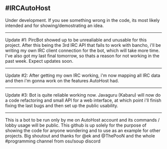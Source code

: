 #IRCAutoHost
---------------
Under development. If you see something wrong in the code, its most likely intended and for showing/demostrating an idea.

---------------

Update #1: PircBot showed up to be unrealiable and unusable for this project. After this being the 3rd IRC API that fails to work with bancho, i'll be writing my own IRC client connection for the bot, which will take more time.
I've also got my last final tomorrow, so thats a reason for not working in the past week. Expect updates soon.

---------------

Update #2: After getting my own IRC working, i'm now mapping all IRC data and then i'm gonna work on the features AutoHost had.

---------------

Update #3: Bot is quite reliable working now. Javaguru (Kabaru) will now do a code refactoring and small API for a web interface, at which point i'll finish fixing the last bugs and then set up the public usability.

---------------
This is a bot to be run only by me on AutoHost account and its commands / lobby usage will be public. This github is up solely for the purpose of showing the code for anyone wondering and to use as an example for other projects. Big shoutout and thanks for @ek and @ThePooN and the whole #programming channel from osu!soup discord

